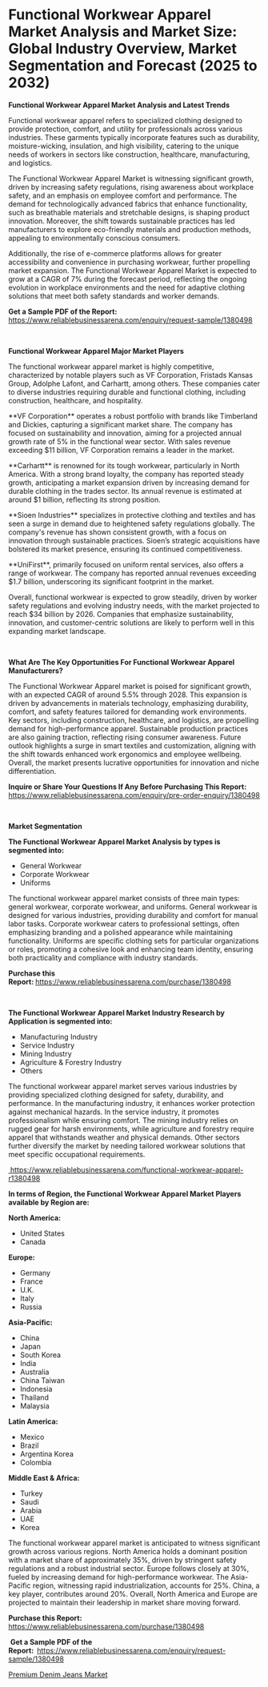 <p><h1>Functional Workwear Apparel Market Analysis and Market Size: Global Industry Overview, Market Segmentation and Forecast (2025 to 2032)</h1></p><p><strong>Functional Workwear Apparel Market Analysis and Latest Trends</strong></p>
<p><p>Functional workwear apparel refers to specialized clothing designed to provide protection, comfort, and utility for professionals across various industries. These garments typically incorporate features such as durability, moisture-wicking, insulation, and high visibility, catering to the unique needs of workers in sectors like construction, healthcare, manufacturing, and logistics.</p><p>The Functional Workwear Apparel Market is witnessing significant growth, driven by increasing safety regulations, rising awareness about workplace safety, and an emphasis on employee comfort and performance. The demand for technologically advanced fabrics that enhance functionality, such as breathable materials and stretchable designs, is shaping product innovation. Moreover, the shift towards sustainable practices has led manufacturers to explore eco-friendly materials and production methods, appealing to environmentally conscious consumers.</p><p>Additionally, the rise of e-commerce platforms allows for greater accessibility and convenience in purchasing workwear, further propelling market expansion. The Functional Workwear Apparel Market is expected to grow at a CAGR of 7% during the forecast period, reflecting the ongoing evolution in workplace environments and the need for adaptive clothing solutions that meet both safety standards and worker demands.</p></p>
<p><strong>Get a Sample PDF of the Report:&nbsp;</strong> <a href="https://www.reliablebusinessarena.com/enquiry/request-sample/1380498?utm_campaign=2209&utm_medium=2&utm_source=Github&utm_content=ia&utm_term=04042025&utm_id=functional-workwear-apparel">https://www.reliablebusinessarena.com/enquiry/request-sample/1380498</a></p>
<p>&nbsp;</p>
<p><strong>Functional Workwear Apparel Major Market Players</strong></p>
<p><p>The functional workwear apparel market is highly competitive, characterized by notable players such as VF Corporation, Fristads Kansas Group, Adolphe Lafont, and Carhartt, among others. These companies cater to diverse industries requiring durable and functional clothing, including construction, healthcare, and hospitality.</p><p>**VF Corporation** operates a robust portfolio with brands like Timberland and Dickies, capturing a significant market share. The company has focused on sustainability and innovation, aiming for a projected annual growth rate of 5% in the functional wear sector. With sales revenue exceeding $11 billion, VF Corporation remains a leader in the market.</p><p>**Carhartt** is renowned for its tough workwear, particularly in North America. With a strong brand loyalty, the company has reported steady growth, anticipating a market expansion driven by increasing demand for durable clothing in the trades sector. Its annual revenue is estimated at around $1 billion, reflecting its strong position.</p><p>**Sioen Industries** specializes in protective clothing and textiles and has seen a surge in demand due to heightened safety regulations globally. The company's revenue has shown consistent growth, with a focus on innovation through sustainable practices. Sioen’s strategic acquisitions have bolstered its market presence, ensuring its continued competitiveness.</p><p>**UniFirst**, primarily focused on uniform rental services, also offers a range of workwear. The company has reported annual revenues exceeding $1.7 billion, underscoring its significant footprint in the market.</p><p>Overall, functional workwear is expected to grow steadily, driven by worker safety regulations and evolving industry needs, with the market projected to reach $34 billion by 2026. Companies that emphasize sustainability, innovation, and customer-centric solutions are likely to perform well in this expanding market landscape.</p></p>
<p>&nbsp;</p>
<p><strong>What Are The Key Opportunities For Functional Workwear Apparel Manufacturers?</strong></p>
<p><p>The Functional Workwear Apparel market is poised for significant growth, with an expected CAGR of around 5.5% through 2028. This expansion is driven by advancements in materials technology, emphasizing durability, comfort, and safety features tailored for demanding work environments. Key sectors, including construction, healthcare, and logistics, are propelling demand for high-performance apparel. Sustainable production practices are also gaining traction, reflecting rising consumer awareness. Future outlook highlights a surge in smart textiles and customization, aligning with the shift towards enhanced work ergonomics and employee wellbeing. Overall, the market presents lucrative opportunities for innovation and niche differentiation.</p></p>
<p><strong>Inquire or Share Your Questions If Any Before Purchasing This Report:</strong> <a href="https://www.reliablebusinessarena.com/enquiry/pre-order-enquiry/1380498?utm_campaign=2209&utm_medium=2&utm_source=Github&utm_content=ia&utm_term=04042025&utm_id=functional-workwear-apparel">https://www.reliablebusinessarena.com/enquiry/pre-order-enquiry/1380498</a></p>
<p>&nbsp;</p>
<p><strong>Market Segmentation</strong></p>
<p><strong>The Functional Workwear Apparel Market Analysis by types is segmented into:</strong></p>
<p><ul><li>General Workwear</li><li>Corporate Workwear</li><li>Uniforms</li></ul></p>
<p><p>The functional workwear apparel market consists of three main types: general workwear, corporate workwear, and uniforms. General workwear is designed for various industries, providing durability and comfort for manual labor tasks. Corporate workwear caters to professional settings, often emphasizing branding and a polished appearance while maintaining functionality. Uniforms are specific clothing sets for particular organizations or roles, promoting a cohesive look and enhancing team identity, ensuring both practicality and compliance with industry standards.</p></p>
<p><strong>Purchase this Report:&nbsp;</strong><a href="https://www.reliablebusinessarena.com/purchase/1380498?utm_campaign=2209&utm_medium=2&utm_source=Github&utm_content=ia&utm_term=04042025&utm_id=functional-workwear-apparel">https://www.reliablebusinessarena.com/purchase/1380498</a></p>
<p>&nbsp;</p>
<p><strong>The Functional Workwear Apparel Market Industry Research by Application is segmented into:</strong></p>
<p><ul><li>Manufacturing Industry</li><li>Service Industry</li><li>Mining Industry</li><li>Agriculture & Forestry Industry</li><li>Others</li></ul></p>
<p><p>The functional workwear apparel market serves various industries by providing specialized clothing designed for safety, durability, and performance. In the manufacturing industry, it enhances worker protection against mechanical hazards. In the service industry, it promotes professionalism while ensuring comfort. The mining industry relies on rugged gear for harsh environments, while agriculture and forestry require apparel that withstands weather and physical demands. Other sectors further diversify the market by needing tailored workwear solutions that meet specific occupational requirements.</p></p>
<p><a href="https://www.reliablebusinessarena.com/functional-workwear-apparel-r1380498?utm_campaign=2209&utm_medium=2&utm_source=Github&utm_content=ia&utm_term=04042025&utm_id=functional-workwear-apparel">&nbsp;https://www.reliablebusinessarena.com/functional-workwear-apparel-r1380498</a></p>
<p><strong>In terms of Region, the Functional Workwear Apparel Market Players available by Region are:</strong></p>
<p>
    <p> <strong> North America: </strong>
        <ul>
            <li>United States</li>
            <li>Canada</li>
        </ul>
        </p> 
    <p> <strong> Europe: </strong>
        <ul>
            <li>Germany</li>
            <li>France</li>
            <li>U.K.</li>
            <li>Italy</li>
            <li>Russia</li>
        </ul>
        </p> 
    <p> <strong> Asia-Pacific: </strong>
        <ul>
            <li>China</li>
            <li>Japan</li>
            <li>South Korea</li>
            <li>India</li>
            <li>Australia</li>
            <li>China Taiwan</li>
            <li>Indonesia</li>
            <li>Thailand</li>
            <li>Malaysia</li>
        </ul>
        </p> 
    <p> <strong> Latin America: </strong>
        <ul>
            <li>Mexico</li>
            <li>Brazil</li>
            <li>Argentina Korea</li>
            <li>Colombia</li>
        </ul>
        </p> 
    <p> <strong> Middle East & Africa: </strong>
        <ul>
            <li>Turkey</li>
            <li>Saudi</li>
            <li>Arabia</li>
            <li>UAE</li>
            <li>Korea</li>
        </ul>
    </p>
    </p>
<p><p>The functional workwear apparel market is anticipated to witness significant growth across various regions. North America holds a dominant position with a market share of approximately 35%, driven by stringent safety regulations and a robust industrial sector. Europe follows closely at 30%, fueled by increasing demand for high-performance workwear. The Asia-Pacific region, witnessing rapid industrialization, accounts for 25%. China, a key player, contributes around 20%. Overall, North America and Europe are projected to maintain their leadership in market share moving forward.</p></p>
<p><strong>Purchase this Report: </strong><a href="https://www.reliablebusinessarena.com/purchase/1380498?utm_campaign=2209&utm_medium=2&utm_source=Github&utm_content=ia&utm_term=04042025&utm_id=functional-workwear-apparel">https://www.reliablebusinessarena.com/purchase/1380498</a></p>
<p>&nbsp;<strong>Get a Sample PDF of the Report:&nbsp;&nbsp;</strong><a href="https://www.reliablebusinessarena.com/enquiry/request-sample/1380498?utm_campaign=2209&utm_medium=2&utm_source=Github&utm_content=ia&utm_term=04042025&utm_id=functional-workwear-apparel">https://www.reliablebusinessarena.com/enquiry/request-sample/1380498</a></p>
<p><strong></strong></p>
<p><p><a href="https://github.com/mauripalmi/Market-Research-Report-List-6/blob/main/premium-denim-jeans-market.md?utm_campaign=2209&utm_medium=2&utm_source=Github&utm_content=ia&utm_term=04042025&utm_id=functional-workwear-apparel">Premium Denim Jeans Market</a></p></p>